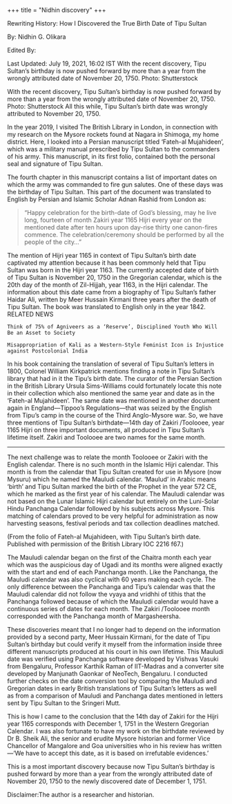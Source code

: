 +++
title = "Nidhin discovery"
+++

Rewriting History: How I Discovered the True Birth Date of Tipu Sultan

By: Nidhin G. Olikara

Edited By:

Last Updated: July 19, 2021, 16:02 IST
With the recent discovery, Tipu Sultan’s birthday is now pushed forward by more than a year from the wrongly attributed date of November 20, 1750. Photo: Shutterstock

With the recent discovery, Tipu Sultan’s birthday is now pushed forward by more than a year from the wrongly attributed date of November 20, 1750. Photo: Shutterstock
All this while, Tipu Sultan’s birth date was wrongly attributed to November 20, 1750.

In the year 2019, I visited The British Library in London, in connection with my research on the Mysore rockets found at Nagara in Shimoga, my home district. Here, I looked into a Persian manuscript titled ‘Fateh-al Mujahideen’, which was a military manual prescribed by Tipu Sultan to the commanders of his army. This manuscript, in its first folio, contained both the personal seal and signature of Tipu Sultan.

The fourth chapter in this manuscript contains a list of important dates on which the army was commanded to fire gun salutes. One of these days was the birthday of Tipu Sultan. This part of the document was translated to English by Persian and Islamic Scholar Adnan Rashid from London as:

> “Happy celebration for the birth-date of God’s blessing, may he live long, fourteen of month Zakiri year 1165 Hijri every year on the mentioned date after ten hours upon day-rise thirty one canon-fires commence. The celebration/ceremony should be performed by all the people of the city…”

The mention of Hijri year 1165 in context of Tipu Sultan’s birth date captivated my attention because it has been commonly held that Tipu Sultan was born in the Hijri year 1163. The currently accepted date of birth of Tipu Sultan is November 20, 1750 in the Gregorian calendar, which is the 20th day of the month of Zil-Hijjah, year 1163, in the Hijri calendar. The information about this date came from a biography of Tipu Sultan’s father Haidar Ali, written by Meer Hussain Kirmani three years after the death of Tipu Sultan. The book was translated to English only in the year 1842.
RELATED NEWS

    Think of 75% of Agniveers as a ‘Reserve’, Disciplined Youth Who Will Be an Asset to Society

    Misappropriation of Kali as a Western-Style Feminist Icon is Injustice against Postcolonial India

In his book containing the translation of several of Tipu Sultan’s letters in 1800, Colonel William Kirkpatrick mentions finding a note in Tipu Sultan’s library that had in it the Tipu’s birth date. The curator of the Persian Section in the British Library Ursula Sims-Williams could fortunately locate this note in their collection which also mentioned the same year and date as in the ‘Fateh-al Mujahideen’. The same date was mentioned in another document again in England—Tippoo’s Regulations—that was seized by the English from Tipu’s camp in the course of the Third Anglo-Mysore war. So, we have three mentions of Tipu Sultan’s birthdate—14th day of Zakiri /Toolooee, year 1165 Hijri on three important documents, all produced in Tipu Sultan’s lifetime itself. Zakiri and Toolooee are two names for the same month.

***

The next challenge was to relate the month Toolooee or Zakiri with the English calendar. There is no such month in the Islamic Hijri calendar. This month is from the calendar that Tipu Sultan created for use in Mysore (now Mysuru) which he named the Mauludi calendar. ‘Maulud’ in Arabic means ‘birth’ and Tipu Sultan marked the birth of the Prophet in the year 572 CE, which he marked as the first year of his calendar. The Mauludi calendar was not based on the Lunar Islamic Hijri calendar but entirely on the Luni-Solar Hindu Panchanga Calendar followed by his subjects across Mysore. This matching of calendars proved to be very helpful for administration as now harvesting seasons, festival periods and tax collection deadlines matched.

(From the folio of Fateh-al Mujahideen, with Tipu Sultan’s birth date. Published with permission of the British Library IOC 2216 f67.)

The Mauludi calendar began on the first of the Chaitra month each year which was the auspicious day of Ugadi and its months were aligned exactly with the start and end of each Panchanga month. Like the Panchanga, the Mauludi calendar was also cyclical with 60 years making each cycle. The only difference between the Panchanga and Tipu’s calendar was that the Mauludi calendar did not follow the vyaya and vridhhi of tithis that the Panchanga followed because of which the Mauludi calendar would have a continuous series of dates for each month. The Zakiri /Toolooee month corresponded with the Panchanga month of Margasheersha.


These discoveries meant that I no longer had to depend on the information provided by a second party, Meer Hussain Kirmani, for the date of Tipu Sultan’s birthday but could verify it myself from the information inside three different manuscripts produced at his court in his own lifetime. This Mauludi date was verified using Panchanga software developed by Vishvas Vasuki from Bengaluru, Professor Karthik Raman of IIT-Madras and a converter site developed by Manjunath Gaonkar of NeoTech, Bengaluru. I conducted further checks on the date conversion tool by comparing the Mauludi and Gregorian dates in early British translations of Tipu Sultan’s letters as well as from a comparison of Mauludi and Panchanga dates mentioned in letters sent by Tipu Sultan to the Sringeri Mutt.

This is how I came to the conclusion that the 14th day of Zakiri for the Hijri year 1165 corresponds with December 1, 1751 in the Western Gregorian Calendar. I was also fortunate to have my work on the birthdate reviewed by Dr B. Sheik Ali, the senior and erudite Mysore historian and former Vice Chancellor of Mangalore and Goa universities who in his review has written—‘We have to accept this date, as it is based on irrefutable evidences.’


This is a most important discovery because now Tipu Sultan’s birthday is pushed forward by more than a year from the wrongly attributed date of November 20, 1750 to the newly discovered date of December 1, 1751.

Disclaimer:The author is a researcher and historian.
